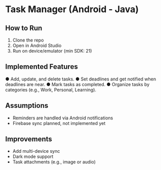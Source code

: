 # Task Manager (Android - Java)

## How to Run
1. Clone the repo
2. Open in Android Studio
3. Run on device/emulator (min SDK: 21)

## Implemented Features
● Add, update, and delete tasks.
● Set deadlines and get notified when deadlines are near.
● Mark tasks as completed.
● Organize tasks by categories (e.g., Work, Personal, Learning).

## Assumptions
- Reminders are handled via Android notifications
- Firebase sync planned, not implemented yet

## Improvements
- Add multi-device sync
- Dark mode support
- Task attachments (e.g., image or audio)
